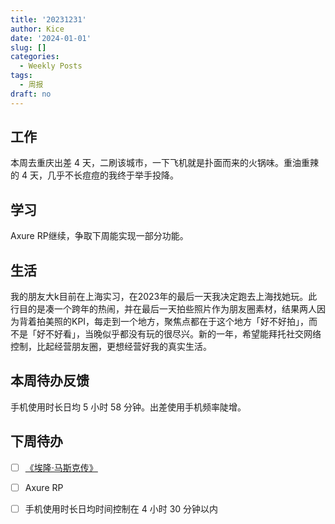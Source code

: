 ```yaml
---
title: '20231231'
author: Kice
date: '2024-01-01'
slug: []
categories:
  - Weekly Posts
tags:
  - 周报
draft: no
---
```


## 工作

本周去重庆出差 4 天，二刷该城市，一下飞机就是扑面而来的火锅味。重油重辣的 4 天，几乎不长痘痘的我终于举手投降。

## 学习

Axure RP继续，争取下周能实现一部分功能。

## 生活

我的朋友大k目前在上海实习，在2023年的最后一天我决定跑去上海找她玩。此行目的是凑一个跨年的热闹，并在最后一天拍些照片作为朋友圈素材，结果两人因为背着拍美照的KPI，每走到一个地方，聚焦点都在于这个地方「好不好拍」，而不是「好不好看」，当晚似乎都没有玩的很尽兴。新的一年，希望能拜托社交网络控制，比起经营朋友圈，更想经营好我的真实生活。

## 本周待办反馈

手机使用时长日均 5 小时 58 分钟。出差使用手机频率陡增。

## 下周待办

- [ ] [《埃隆·马斯克传》](https://book.douban.com/subject/36518892/)
- [ ] Axure RP
- [ ] 手机使用时长日均时间控制在 4 小时 30 分钟以内

